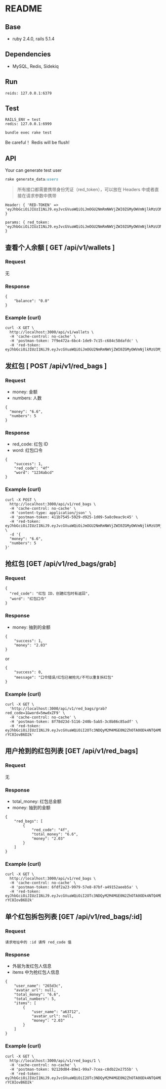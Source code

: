 # README

## Base

* ruby 2.4.0, rails 5.1.4

## Dependencies

* MySQL, Redis, Sidekiq

## Run

```
reids: 127.0.0.1:6379
```

## Test

```
RAILS_ENV = test 
redis: 127.0.0.1:6999

bundle exec rake test
```
Be careful！ Redis will be flush!

## API

Your can generate test user

```ruby
rake generate_data:users
```

  
  > 所有接口都需要携带身份凭证（red_token），可以放在 Headers 中或者直接在请求参数中携带
  
  
  
  ```
  Header: { 'RED-TOKEN' => 'eyJhbGciOiJIUzI1NiJ9.eyJvcGVuaWQiOiJmOGU2NmRmNWVjZWI0ZGMyOWVmNjlkMzU3Mjc2NTlmZCIsImV4cCI6MTUxMjQxMTgzNn0.Cv5khl0sU8w5KBASOwlwTRerPw1hveUd3AEfjDByxeg' }
  ```
  
  ```
  params: { red_token: 'eyJhbGciOiJIUzI1NiJ9.eyJvcGVuaWQiOiJmOGU2NmRmNWVjZWI0ZGMyOWVmNjlkMzU3Mjc2NTlmZCIsImV4cCI6MTUxMjQxMTgzNn0.Cv5khl0sU8w5KBASOwlwTRerPw1hveUd3AEfjDByxeg' }
  ```
  
  
  
  ## 查看个人余额 [ GET /api/v1/wallets ]
  
  ### Request
  
  无
  
  ### Response
  
  ```
  {
      "balance": "0.0"
  }
  ```
  
  
  
  ### Example (curl)
  
  ```
  curl -X GET \
    http://localhost:3000/api/v1/wallets \
    -H 'cache-control: no-cache' \
    -H 'postman-token: 7f9e472a-6bc4-1de9-7c15-c684c58dafdc' \
    -H 'red-token: eyJhbGciOiJIUzI1NiJ9.eyJvcGVuaWQiOiJmOGU2NmRmNWVjZWI0ZGMyOWVmNjlkMzU3Mjc2NTlmZCIsImV4cCI6MTUxMjQxMTgzNn0.Cv5khl0sU8w5KBASOwlwTRerPw1hveUd3AEfjDByxeg'
  ```
  
  
  
  
  
  ## 发红包 [ POST /api/v1/red_bags ]
  
  ### Request
  
  - money: 金额
  - numbers: 人数
  
  ```
  {
    "money": "6.6",
    "numbers": 5
  }
  ```
  
  ### Response
  
  - red_code: 红包 ID
  - word: 红包口令
  
  ```
  {
      "success": 1,
      "red_code": "4f"
      "word": "1234abcd"
  }
  ```
  
  ### Example (curl)
  
  ```
  curl -X POST \
    http://localhost:3000/api/v1/red_bags \
    -H 'cache-control: no-cache' \
    -H 'content-type: application/json' \
    -H 'postman-token: 411b7545-5929-d925-1d09-5a8c0eac9c45' \
    -H 'red-token: eyJhbGciOiJIUzI1NiJ9.eyJvcGVuaWQiOiJmOGU2NmRmNWVjZWI0ZGMyOWVmNjlkMzU3Mjc2NTlmZCIsImV4cCI6MTUxMjQxMTgzNn0.Cv5khl0sU8w5KBASOwlwTRerPw1hveUd3AEfjDByxeg' \
    -d '{
  	"money": "6.6",
  	"numbers": 5
  }'
  ```
  
  
  
  ## 抢红包 [GET /api/v1/red_bags/grab]
  
  ### Request
  
  ```
  {
    "red_code": "红包 ID，创建红包时有返回",
    "word": "红包口令"
  }
  ```
  
  ### Response
  
  - money: 抽到的金额
  
  ```
  {
      "success": 1,
      "money": "2.03"
  }
  ```
  
  or
  
  ```
  {
      "success": 0,
      "message": "口令错误/红包已被抢光/不可以重复拆红包"
  }
  ```
  
  ### Example (curl)
  
  ```
  curl -X GET \
    'http://localhost:3000/api/v1/red_bags/grab?red_code=1&word=5mwdxZF9' \
    -H 'cache-control: no-cache' \
    -H 'postman-token: 8f78d23d-5116-240b-5ab5-3c8b86c85adf' \
    -H 'red-token: eyJhbGciOiJIUzI1NiJ9.eyJvcGVuaWQiOiI2OTc3NDQyM2M4MGE0N2ZhOTA0ODk4NTQ4MDNkNjhkMCIsImV4cCI6MTUxMjQxMTgzNn0.tGrvMDNQElmXXXLoRuJL5nbDu5fMmN-rYC8IovB6D2k'
  ```
  
  
  
  ## 用户抢到的红包列表 [GET /api/v1/red_bags]
  
  ### Request
  
  无
  
  ### Response
  
  - total_money: 红包总金额
  - money: 抽到的金额
  
  ```
  {
      "red_bags": [
          {
              "red_code": "4f",
              "total_money": "6.6",
              "money": "2.03"
          }
      ]
  }
  ```
  
  ### Example (curl)
  
  ```
  curl -X GET \
    http://localhost:3000/api/v1/red_bags \
    -H 'cache-control: no-cache' \
    -H 'postman-token: 6fdf2a23-9979-57e8-87bf-a49152aeeb5a' \
    -H 'red-token: eyJhbGciOiJIUzI1NiJ9.eyJvcGVuaWQiOiI2OTc3NDQyM2M4MGE0N2ZhOTA0ODk4NTQ4MDNkNjhkMCIsImV4cCI6MTUxMjQxMTgzNn0.tGrvMDNQElmXXXLoRuJL5nbDu5fMmN-rYC8IovB6D2k'
  ```
  
  ## 单个红包拆包列表 [GET /api/v1/red_bags/:id]
  
  ### Request
  
  ```
  请求地址中的 :id 请传 red_code 值
  ```
  
  ### Response
  
  - 外层为发红包人信息
  - items 中为抢红包人信息
  
  ```
  {
      "user_name": "265d3c",
      "avatar_url": null,
      "total_money": "6.6",
      "total_numbers": 5,
      "items": [
          {
              "user_name": "a63712",
              "avatar_url": null,
              "money": "2.03"
          }
      ]
  }
  ```
  
  ### Example (curl)
  
  ```
  curl -X GET \
    http://localhost:3000/api/v1/red_bags/1 \
    -H 'cache-control: no-cache' \
    -H 'postman-token: 92120d04-89e1-99a7-7cea-c8db22e2755b' \
    -H 'red-token: eyJhbGciOiJIUzI1NiJ9.eyJvcGVuaWQiOiI2OTc3NDQyM2M4MGE0N2ZhOTA0ODk4NTQ4MDNkNjhkMCIsImV4cCI6MTUxMjQxMTgzNn0.tGrvMDNQElmXXXLoRuJL5nbDu5fMmN-rYC8IovB6D2k'
  ```
  
